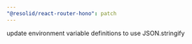 ```yaml
---
"@resolid/react-router-hono": patch
---
```


update environment variable definitions to use JSON.stringify
